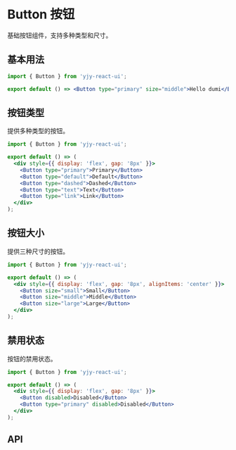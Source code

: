 # Button 按钮

基础按钮组件，支持多种类型和尺寸。

## 基本用法

```jsx
import { Button } from 'yjy-react-ui';

export default () => <Button type="primary" size="middle">Hello dumi</Button>;
```

## 按钮类型

提供多种类型的按钮。

```jsx
import { Button } from 'yjy-react-ui';

export default () => (
  <div style={{ display: 'flex', gap: '8px' }}>
    <Button type="primary">Primary</Button>
    <Button type="default">Default</Button>
    <Button type="dashed">Dashed</Button>
    <Button type="text">Text</Button>
    <Button type="link">Link</Button>
  </div>
);
```

## 按钮大小

提供三种尺寸的按钮。

```jsx
import { Button } from 'yjy-react-ui';

export default () => (
  <div style={{ display: 'flex', gap: '8px', alignItems: 'center' }}>
    <Button size="small">Small</Button>
    <Button size="middle">Middle</Button>
    <Button size="large">Large</Button>
  </div>
);
```

## 禁用状态

按钮的禁用状态。

```jsx
import { Button } from 'yjy-react-ui';

export default () => (
  <div style={{ display: 'flex', gap: '8px' }}>
    <Button disabled>Disabled</Button>
    <Button type="primary" disabled>Disabled</Button>
  </div>
);
```

## API

<API src="./index.tsx"></API>